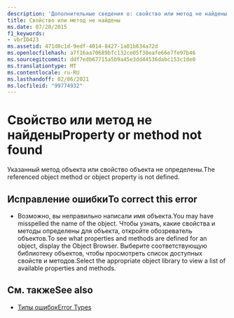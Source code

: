 ```yaml
---
description: 'Дополнительные сведения о: свойство или метод не найдены'
title: Свойство или метод не найдены
ms.date: 07/20/2015
f1_keywords:
- vbrID423
ms.assetid: 471d8c1d-9edf-4014-8427-1a01b634a72d
ms.openlocfilehash: a7f16aa70689bfc132ce05f38eafe66e7fe97b46
ms.sourcegitcommit: ddf7edb67715a5b9a45e3dd44536dabc153c1de0
ms.translationtype: MT
ms.contentlocale: ru-RU
ms.lasthandoff: 02/06/2021
ms.locfileid: "99774932"
---
```

# <a name="property-or-method-not-found"></a><span data-ttu-id="2f648-103">Свойство или метод не найдены</span><span class="sxs-lookup"><span data-stu-id="2f648-103">Property or method not found</span></span>

<span data-ttu-id="2f648-104">Указанный метод объекта или свойство объекта не определены.</span><span class="sxs-lookup"><span data-stu-id="2f648-104">The referenced object method or object property is not defined.</span></span>  
  
## <a name="to-correct-this-error"></a><span data-ttu-id="2f648-105">Исправление ошибки</span><span class="sxs-lookup"><span data-stu-id="2f648-105">To correct this error</span></span>  
  
- <span data-ttu-id="2f648-106">Возможно, вы неправильно написали имя объекта.</span><span class="sxs-lookup"><span data-stu-id="2f648-106">You may have misspelled the name of the object.</span></span> <span data-ttu-id="2f648-107">Чтобы узнать, какие свойства и методы определены для объекта, откройте обозреватель объектов.</span><span class="sxs-lookup"><span data-stu-id="2f648-107">To see what properties and methods are defined for an object, display the Object Browser.</span></span> <span data-ttu-id="2f648-108">Выберите соответствующую библиотеку объектов, чтобы просмотреть список доступных свойств и методов.</span><span class="sxs-lookup"><span data-stu-id="2f648-108">Select the appropriate object library to view a list of available properties and methods.</span></span>  
  
## <a name="see-also"></a><span data-ttu-id="2f648-109">См. также</span><span class="sxs-lookup"><span data-stu-id="2f648-109">See also</span></span>

- [<span data-ttu-id="2f648-110">Типы ошибок</span><span class="sxs-lookup"><span data-stu-id="2f648-110">Error Types</span></span>](../../programming-guide/language-features/error-types.md)
